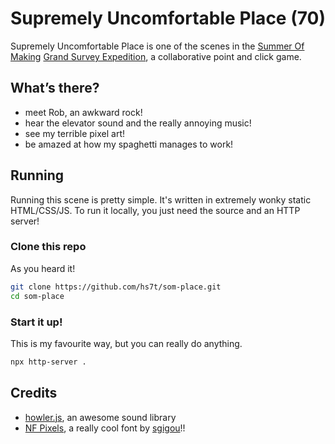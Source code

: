 # Supremely Uncomfortable Place (70)

Supremely Uncomfortable Place is one of the scenes in the [Summer Of Making](https://summer.hackclub.com/) [Grand Survey Expedition](https://summer.hackclub.com/s), a collaborative point and click game.

## What’s there?
- meet Rob, an awkward rock!
- hear the elevator sound and the really annoying music!
- see my terrible pixel art!
- be amazed at how my spaghetti manages to work!

## Running

Running this scene is pretty simple. It's written in extremely wonky static HTML/CSS/JS. To run it locally, you just need the source and an HTTP server!

### Clone this repo

As you heard it!

```bash
git clone https://github.com/hs7t/som-place.git
cd som-place
```

### Start it up!

This is my favourite way, but you can really do anything.

```bash
npx http-server .
```

## Credits

- [howler.js](https://howlerjs.com/), an awesome sound library 
- [NF Pixels](https://github.com/sgigou/NF-Pixels), a really cool font by [sgigou](https://github.com/sgigou/)!!
